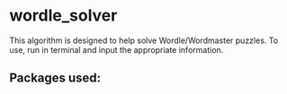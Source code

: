 # wordle_solver

This algorithm is designed to help solve Wordle/Wordmaster puzzles. To use, run in terminal and input the appropriate information.

Packages used:
-
